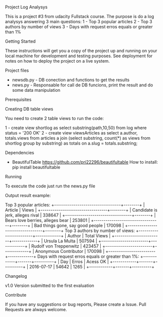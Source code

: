 Project Log Analysys

This is a project #3 from udacity Fullstack course. The purpose is do a log analysys answering 3 main questions:
 1 - Top 3 popular articles
 2 - Top 3 authors by number of views
 3 - Days with request erros equals or greater than 1%

Getting Started

These instructions will get you a copy of the project up and running on your local machine for development and testing purposes. See deployment for notes on how to deploy the project on a live system.

Project files
  - newsdb.py - DB conection and functions to get the results
  - news.py - Responsable for call de DB funcions, print the result and do some data manipulation

Prerequisites

Creating DB table views

You need to create 2 table views to run the code:

  1 - create view shortlog as select substring(path,10,50) from log where status = '200 OK'
  2 - create view viewsArticles as select a.author, totals.views from articles a join (select substring, count(*) as views from shortlog group by substring) as totals on a.slug = totals.substring;

Dependencies

 - BeautifulTable <https://github.com/pri22296/beautifultable>
   How to install: pip install beautifultable

Running

To execute the code just run the news.py file

Output result example:

Top 3 popular articles:
+----------------------------------+--------+
|             Article              | Views  |
+----------------------------------+--------+
| Candidate is jerk, alleges rival | 338647 |
+----------------------------------+--------+
| Bears love berries, alleges bear | 253801 |
+----------------------------------+--------+
| Bad things gone, say good people | 170098 |
+----------------------------------+--------+
Top 3 authors by number of views:
+------------------------+-------------+
|         Author         | Total Views |
+------------------------+-------------+
|    Ursula La Multa     |   507594    |
+------------------------+-------------+
| Rudolf von Treppenwitz |   423457    |
+------------------------+-------------+
| Anonymous Contributor  |   170098    |
+------------------------+-------------+
Days with request erros equals or greater than 1%:
+------------+-------+----------+
|    Day     | Erros | Acess OK |
+------------+-------+----------+
| 2016-07-17 | 54642 |   1265   |
+------------+-------+----------+

Changelog

v1.0
Version submitted to the first evaluation

Contribute

If you have any suggestions or bug reports, Please create a Issue. Pull Requests are always welcome.
